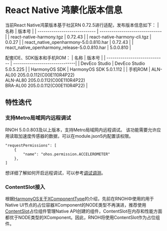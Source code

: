 # React Native 鸿蒙化版本信息
当前React Native鸿蒙版本基于社区RN 0.72.5进行适配，发布版本信息如下：
| 名称                          | 版本号                            |
| ----------------------------- | -------------------------------|
| react-native-harmony.tgz        | 0.72.43 |
| react-native-harmony-cli.tgz    | 0.0.27 |
| react_native_openharmony-5.0.0.810.har                          | 0.72.43 |
| react_native_openharmony_release-5.0.0.810.har                  | 5.0.0.810 |

配套IDE、SDK版本和手机ROM：
| 名称                          | 版本号                            |
| ----------------------------- | -------------------------------|
| DevEco Studio     | DevEco Studio 5.0.5.225 |
| HarmonyOS SDK     | HarmonyOS SDK 5.0.1.112 |
| 手机ROM           | ALN-AL00 205.0.0.112(C00E110R4P22) <br> ALN-AL80 205.0.0.112(C00E110R4P22) <br> BRA-AL00 205.0.0.112(C00E110R4P22) |


## 特性迭代

### 支持Metro局域网内远程调试
RNOH 5.0.0.803及以上版本，支持Metro局域网内远程调试。
该功能需要允许应用读取加速度传感器的数据，可以在module.json5内配置该权限。
```json5
"requestPermissions": [
    {
        "name": "ohos.permission.ACCELEROMETER"
    },
]
```
想详细了解如何开启远程调试，可以参考[调试调测](../调试调测.md)。

### ContentSlot接入
根据[HarmonyOS关于XComponentType](https://developer.huawei.com/consumer/cn/doc/harmonyos-references-V5/ts-appendix-enums-V5#xcomponenttype10%E6%9E%9A%E4%B8%BE%E8%AF%B4%E6%98%8E)的介绍，先前在RNOH中使用的用于Native UI节点的占位容器XComponent的NODE类型不再演进，推荐使用[ContentSlot](https://developer.huawei.com/consumer/cn/doc/harmonyos-guides-V5/arkts-rendering-control-contentslot-V5)占位组件管理Native API创建的组件，ContentSlot在内存和性能方面都优于NODE类型的XComponent。因此，RNOH将使用ContentSlot作为占位组件。